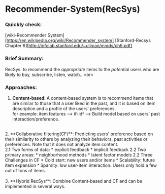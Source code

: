 # Recommender-System(RecSys)

### Quickly check:
[wiki-Recommender System][https://en.wikipedia.org/wiki/Recommender_system]
[Stanford-Recsys Chapter 9][http://infolab.stanford.edu/~ullman/mmds/ch9.pdf]

### Brief Summary:
RecSys: to recommend the *appropriate* items to the *potential* users who are likely to buy, subscribe, listen, watch...<br\>

### Approaches: 
1. **Content-based**: A content-based system is to recommend items that are similar to those that a user liked in the past, and it is based on item description and a profile of the users' preferences.<br/>
for example: item features --> tf-idf --> Build model based on users' past interaction/preference.
<br/>
2. **Collaborative filtering(CF)**: Predicting users' preference based on their similarity to others by analyzing their behaviors, past activities or preferences. Note that it does not analyze item content.<br/>
   2.1 Two forms of data:
       * explicit feedback
       * implicit feedback
   2.2 Two primary areas:
       * neighborhood methods
       * latent factor models
   2.2 Three Challenges in CF
       * Cold start: new users and/or items
       * Scalability: future item expansion
       * Sparsity: low user-item interaction. Users only hold a few out of tons of items.<br/>
<br/>
3. **Hybrid RecSys**: Combine Content-based and CF and can be implemented in several ways.

